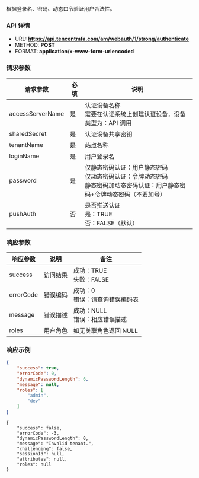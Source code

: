 根据登录名、密码、动态口令验证用户合法性。

### API 详情
- URL: <b>https://api.tencentmfa.com/am/webauth/1/strong/authenticate</b>
- METHOD: <b>POST</b>
- FORMAT: <b>application/x-www-form-urlencoded</b>

### 请求参数
| 请求参数 | 必填 | 说明 |
| ---- | ---- | ---- |
| accessServerName | 是 | 认证设备名称<br>需要在认证系统上创建认证设备，设备类型为：API 调用 |
| sharedSecret | 是 | 认证设备共享密钥 |
| tenantName | 是 | 站点名称 |
| loginName | 是 | 用户登录名 |
| password | 是 | 仅静态密码认证：用户静态密码<br>仅动态密码认证：令牌动态密码<br>静态密码加动态密码认证：用户静态密码+令牌动态密码（不要加号） |
| pushAuth | 否 | 是否推送认证<br>是：TRUE<br>否：FALSE（默认） |

### 响应参数
| 响应参数 | 说明 | 备注 |
| ---- | ---- | ---- |
| success | 访问结果 | 成功：TRUE<br>失败：FALSE |
| errorCode | 错误编码 | 成功：0<br>错误：请查询错误编码表 |
| message | 错误描述 | 成功：NULL<br>错误：相应错误描述 |
| roles    | 用户角色 | 如无关联角色返回 NULL |

### 响应示例
```json
{
    "success": true,
    "errorCode": 0,
    "dynamicPasswordLength": 6,
    "message": null,
    "roles": [
        "admin",
        "dev"
    ]
}
```

```
{
	"success": false,
	"errorCode": -3,
	"dynamicPasswordLength": 0,
	"message": "Invalid tenant.",
	"challenging": false,
	"sessionId": null,
	"attributes": null,
	"roles": null
}
```
